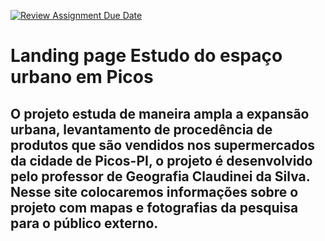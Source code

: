 [![Review Assignment Due Date](https://classroom.github.com/assets/deadline-readme-button-24ddc0f5d75046c5622901739e7c5dd533143b0c8e959d652212380cedb1ea36.svg)](https://classroom.github.com/a/nKO5RxKD)

# Landing page Estudo do espaço urbano em Picos

## O projeto estuda de maneira ampla a expansão urbana, levantamento de procedência de produtos que são vendidos nos supermercados da cidade de Picos-PI, o projeto é desenvolvido pelo professor de Geografia Claudinei da Silva. Nesse site colocaremos informações sobre o projeto com mapas e fotografias da pesquisa para o público externo.

